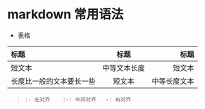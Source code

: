 # markdown 常用语法

+ 表格

|标题|标题|标题|
|:------|:------:|------:|
|短文本|中等文本长度|短文本|
|长度比一般的文本要长一些|短文本|中等长度文本|

> `:- 左对齐    :-: 中间对齐   -: 右对齐`